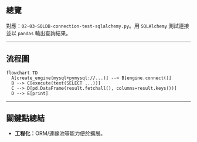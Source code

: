 ## 總覽

對應：`02-03-SQLDB-connection-test-sqlalchemy.py`。用 `SQLAlchemy` 測試連接並以 `pandas` 輸出查詢結果。

---

## 流程圖

```mermaid
flowchart TD
  A[create_engine(mysql+pymysql://...)] --> B[engine.connect()]
  B --> C[execute(text(SELECT ...))]
  C --> D[pd.DataFrame(result.fetchall(), columns=result.keys())]
  D --> E[print]
```

---

## 關鍵點總結

- **工程化**：ORM/連線池等能力便於擴展。


